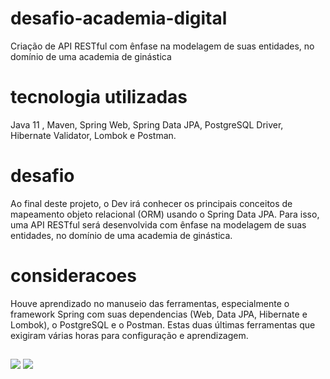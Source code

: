 # desafio-academia-digital
Criação de API RESTful com ênfase na modelagem de suas entidades, no domínio de uma academia de ginástica
# tecnologia utilizadas
Java 11 , Maven, Spring Web, Spring Data JPA, PostgreSQL Driver, Hibernate Validator, Lombok e Postman.

# desafio
Ao final deste projeto, o Dev irá conhecer os principais conceitos de mapeamento objeto relacional (ORM) usando o Spring Data JPA. Para isso, uma API RESTful será desenvolvida com ênfase na modelagem de suas entidades, no domínio de uma academia de ginástica.
# consideracoes
Houve aprendizado no manuseio das ferramentas, especialmente o framework Spring com suas dependencias (Web, Data JPA, Hibernate e Lombok), o PostgreSQL e o Postman.
Estas duas últimas ferramentas que exigiram várias horas para configuração e aprendizagem.

##
 
<div> 
 <a href = "mailto:aurelioleonelf@gmail.com"><img src="https://img.shields.io/badge/-Gmail-%23333?style=for-the-badge&logo=gmail&logoColor=white" target="_blank"></a>
  <a href="https://www.linkedin.com/in/aurelioleonel/" target="_blank"><img src="https://img.shields.io/badge/-LinkedIn-%230077B5?style=for-the-badge&logo=linkedin&logoColor=white" target="_blank"></a> 
  
</div>
